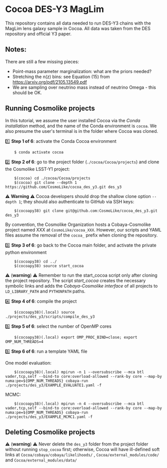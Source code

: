 # Cocoa DES-Y3 MagLim
This repository contains all data needed to run DES-Y3 chains with the MagLim lens galaxy sample in Cocoa. All data was taken from the DES repository and official Y3 paper.

## Notes:
There are still a few missing pieces:
 - Point-mass parameter marginalization: what are the priors needed?
 - Stretching the n(z) bins: see Equation (15) from https://arxiv.org/pdf/2105.13549.pdf
 - We are sampling over neutrino mass instead of neutrino Omega - this should be OK.

## Running Cosmolike projects <a name="running_cosmolike_projects"></a> 

In this tutorial, we assume the user installed Cocoa via the *Conda installation* method, and the name of the Conda environment is `cocoa`. We also presume the user's terminal is in the folder where Cocoa was cloned.

:one: **Step 1 of 6**: activate the Conda Cocoa environment
    
        $ conda activate cocoa

:two: **Step 2 of 6**: go to the project folder (`./cocoa/Cocoa/projects`) and clone the Cosmolike LSST-Y1 project:
    
        $(cocoa) cd ./cocoa/Cocoa/projects
        $(cocoa) git clone --depth 1 https://github.com/CosmoLike/cocoa_des_y3.git des_y3

:warning: **Warning** :warning: Cocoa developers should drop the shallow clone option `--depth 1`; they should also authenticate to GitHub via SSH keys:

        $(cocoapy38) git clone git@github.com:CosmoLike/cocoa_des_y3.git des_y3
        
By convention, the Cosmolike Organization hosts a Cobaya-Cosmolike project named XXX at `CosmoLike/cocoa_XXX`. However, our scripts and YAML files assume the removal of the `cocoa_` prefix when cloning the repository.
 
:three: **Step 3 of 6**: go back to the Cocoa main folder, and activate the private python environment
    
        $(cocoapy38) cd ../
        $(cocoapy38) source start_cocoa
 
:warning: (**warning**) :warning: Remember to run the start_cocoa script only after cloning the project repository. The script *start_cocoa* creates the necessary symbolic links and adds the *Cobaya-Cosmolike interface* of all projects to `LD_LIBRARY_PATH` and `PYTHONPATH` paths.

:four: **Step 4 of 6**: compile the project
 
        $(cocoapy38)(.local) source ./projects/des_y3/scripts/compile_des_y3

:five: **Step 5 of 6**: select the number of OpenMP cores
    
        $(cocoapy38)(.local) export OMP_PROC_BIND=close; export OMP_NUM_THREADS=4
        
:five:  **Step 6 of 6**: run a template YAML file

One model evaluation:

        $(cocoapy38)(.local) mpirun -n 1 --oversubscribe --mca btl vader,tcp,self --bind-to core:overload-allowed --rank-by core --map-by numa:pe=${OMP_NUM_THREADS} cobaya-run ./projects/des_y3/EXAMPLE_EVALUATE1.yaml -f
 
MCMC:

        $(cocoapy38)(.local) mpirun -n 4 --oversubscribe --mca btl vader,tcp,self --bind-to core:overload-allowed --rank-by core --map-by numa:pe=${OMP_NUM_THREADS} cobaya-run ./projects/des_y3/EXAMPLE_MCMC1.yaml -f

## Deleting Cosmolike projects <a name="running_cosmolike_projects"></a>

:warning: (**warning**) :warning: Never delete the `des_y3` folder from the project folder without running `stop_cocoa` first; otherwise, Cocoa will have ill-defined soft links at `Cocoa/cobaya/cobaya/likelihoods/` , `Cocoa/external_modules/code/` and `Cocoa/external_modules/data/`
